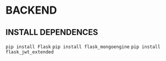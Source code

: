 # BACKEND

## INSTALL DEPENDENCES

`pip install Flask`
`pip install flask_mongoengine`
`pip install flask_jwt_extended`
